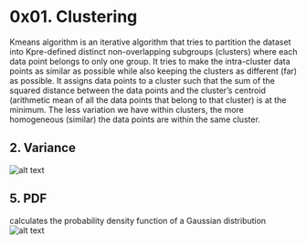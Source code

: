 # 0x01. Clustering
Kmeans algorithm is an iterative algorithm that tries to partition the dataset into Kpre-defined distinct non-overlapping subgroups (clusters) where each data point belongs to only one group. It tries to make the intra-cluster data points as similar as possible while also keeping the clusters as different (far) as possible. It assigns data points to a cluster such that the sum of the squared distance between the data points and the cluster’s centroid (arithmetic mean of all the data points that belong to that cluster) is at the minimum. The less variation we have within clusters, the more homogeneous (similar) the data points are within the same cluster.
## 2. Variance

![alt text](https://mrmint.fr/wp-content/ql-cache/quicklatex.com-36d867f79592e46e6e0556a1ce094da9_l3.svg)
## 5. PDF
calculates the probability density function of a Gaussian distribution
![alt text](https://i.ibb.co/dBKy38y/download.png)
